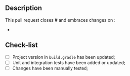 
## Description

<!-- describe what problem you are trying to solve in this pull request -->

This pull request closes # <!-- mention task here --> and embraces changes on :
- <!-- describe changes you made -->  

## Check-list

- [ ] Project version in `build.gradle` has been updated;
- [ ] Unit and integration tests have been added or updated;
- [ ] Changes have been manually tested;